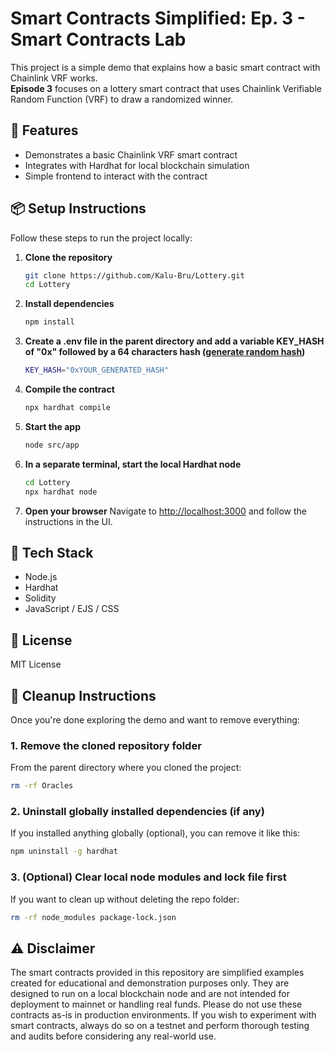 # Smart Contracts Simplified: Ep. 3 - Smart Contracts Lab

This project is a simple demo that explains how a basic smart contract with Chainlink VRF works.  
**Episode 3** focuses on a lottery smart contract that uses Chainlink Verifiable Random Function (VRF) to draw a randomized winner.

## 🚀 Features

- Demonstrates a basic Chainlink VRF smart contract
- Integrates with Hardhat for local blockchain simulation
- Simple frontend to interact with the contract

## 📦 Setup Instructions

Follow these steps to run the project locally:

1. **Clone the repository**
   ```bash
   git clone https://github.com/Kalu-Bru/Lottery.git
   cd Lottery
   ```

2. **Install dependencies**
   ```bash
   npm install
   ```

3. **Create a .env file in the parent directory and add a variable KEY_HASH of "0x" followed by a 64 characters hash ([generate random hash](https://www.browserling.com/tools/random-hex))**
   ```bash
   KEY_HASH="0xYOUR_GENERATED_HASH"
   ```
   
4. **Compile the contract**
   ```bash
   npx hardhat compile
   ```

5. **Start the app**
   ```bash
   node src/app
   ```

6. **In a separate terminal, start the local Hardhat node**
   ```bash
   cd Lottery
   npx hardhat node
   ```

7. **Open your browser**
   Navigate to [http://localhost:3000](http://localhost:3000) and follow the instructions in the UI.

## 🧪 Tech Stack

- Node.js
- Hardhat
- Solidity
- JavaScript / EJS / CSS

## 📄 License

MIT License

## 🧹 Cleanup Instructions

Once you're done exploring the demo and want to remove everything:

### 1. Remove the cloned repository folder

From the parent directory where you cloned the project:
```bash
rm -rf Oracles
```


### 2. Uninstall globally installed dependencies (if any)

If you installed anything globally (optional), you can remove it like this:

```bash
npm uninstall -g hardhat
```

### 3. (Optional) Clear local node modules and lock file first

If you want to clean up without deleting the repo folder:

```bash
rm -rf node_modules package-lock.json
```

## ⚠️ Disclaimer

The smart contracts provided in this repository are simplified examples created for educational and demonstration purposes only. They are designed to run on a local blockchain node and are not intended for deployment to mainnet or handling real funds. Please do not use these contracts as-is in production environments. If you wish to experiment with smart contracts, always do so on a testnet and perform thorough testing and audits before considering any real-world use.
